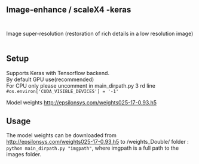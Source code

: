 ##  Image-enhance / scaleX4 -keras<br><br>
Image super-resolution (restoration of rich details in a low resolution image) <br><br>

##  Setup

Supports Keras with  Tensorflow backend.<br> 
By default GPU use(recommended) <br>
For CPU only please uncomment in main_dirpath.py 3 rd line <br> ` #os.environ['CUDA_VISIBLE_DEVICES'] = '-1' `

Model weights http://epsilonsys.com/weights025-17-0.93.h5<br>

## Usage
The model weights can be downloaded from http://epsilonsys.com/weights025-17-0.93.h5 to /weights_Double/ folder :<br>
`python main_dirpath.py "imgpath"`, where imgpath is a full path to the images folder.
